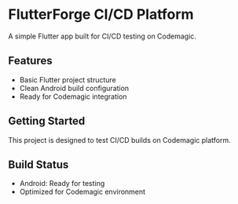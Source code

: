 # FlutterForge CI/CD Platform

A simple Flutter app built for CI/CD testing on Codemagic.

## Features

- Basic Flutter project structure
- Clean Android build configuration
- Ready for Codemagic integration

## Getting Started

This project is designed to test CI/CD builds on Codemagic platform.

## Build Status

- Android: Ready for testing
- Optimized for Codemagic environment